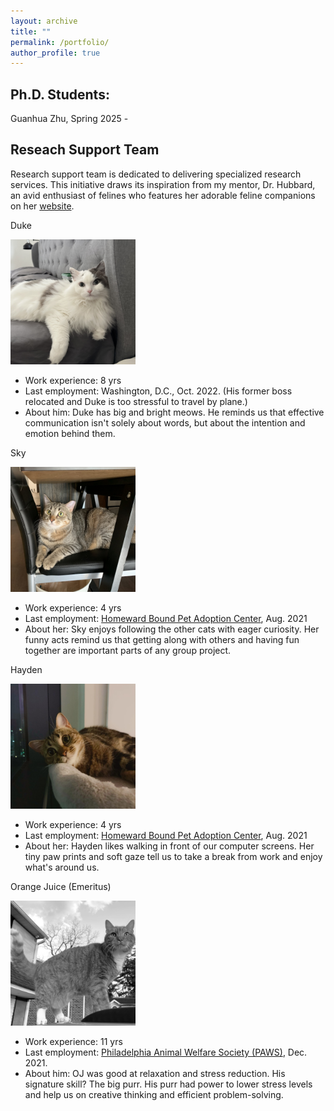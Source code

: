 ```yaml
---
layout: archive
title: ""
permalink: /portfolio/
author_profile: true
---
```


## Ph.D. Students:
Guanhua Zhu, Spring 2025 -


## Reseach Support Team
Research support team is dedicated to delivering specialized research services. This initiative draws its inspiration from my mentor, Dr. Hubbard, an avid enthusiast of felines who features her adorable feline companions on her [website](https://www.med.upenn.edu/ehr-stats/study-team.html).

Duke 

<img src='/images/Image_dudud.jpg'
    width="200" 
  height="200" ><br>
  
* Work experience: 8 yrs 
* Last employment: Washington, D.C., Oct. 2022. (His former boss relocated and Duke is too stressful to travel by plane.)
* About him: Duke has big and bright meows. He reminds us that effective communication isn't solely about words, but about the intention and emotion behind them.


Sky

<img src='/images/Image_hui.jpg'
    width="200" 
  height="200" ><br>
  
* Work experience: 4 yrs 
* Last employment: [Homeward Bound Pet Adoption Center](https://www.homewardboundnj.org/), Aug. 2021
* About her: Sky enjoys following the other cats with eager curiosity. Her funny acts remind us that getting along with others and having fun together are important parts of any group project.

Hayden

<img src='/images/Image_ruan.jpg'
    width="200" 
  height="200" ><br>

* Work experience: 4 yrs 
* Last employment: [Homeward Bound Pet Adoption Center](https://www.homewardboundnj.org/), Aug. 2021
* About her: Hayden likes walking in front of our computer screens. Her tiny paw prints and soft gaze tell us to take a break from work and enjoy what's around us.

Orange Juice (Emeritus)

<img src='/images/gray_image.png'
  width="200" 
  height="200" > <br>

* Work experience: 11 yrs 
* Last employment: [Philadelphia Animal Welfare Society (PAWS)](https://phillypaws.org/), Dec. 2021.
* About him: OJ was good at relaxation and stress reduction. His signature skill? The big purr. His purr had power to lower stress levels and help us on creative thinking and efficient problem-solving.
